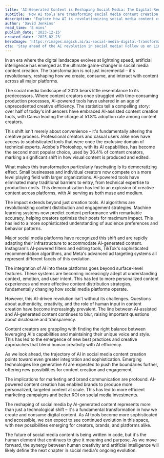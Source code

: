 ```yaml
---
title: 'AI-Generated Content is Reshaping Social Media: The Digital Renaissance of Content Creation'
subtitle: 'How AI tools are transforming social media content creation and engagement'
description: 'Explore how AI is revolutionizing social media content creation, with over 50% of influencers now using AI-assisted tools. Discover how this democratisation empowers smaller creators to compete with larger organizations and raises critical questions about authenticity.'
author: 'David Jenkins'
read_time: '8 mins'
publish_date: '2023-12-15'
created_date: '2025-02-23'
heroImage: 'https://images.magick.ai/ai-social-media-digital-transformation.jpg'
cta: 'Stay ahead of the AI revolution in social media! Follow us on LinkedIn for daily insights into how artificial intelligence is transforming digital content creation.'
---
```


In an era where the digital landscape evolves at lightning speed, artificial intelligence has emerged as the ultimate game-changer in social media content creation. The transformation is not just incremental – it's revolutionary, reshaping how we create, consume, and interact with content across all major platforms.

The social media landscape of 2023 bears little resemblance to its predecessors. Where content creators once struggled with time-consuming production processes, AI-powered tools have ushered in an age of unprecedented creative efficiency. The statistics tell a compelling story: over half of today's influencers have embraced AI-assisted content creation tools, with Canva leading the charge at 51.8% adoption rate among content creators.

This shift isn't merely about convenience – it's fundamentally altering the creative process. Professional creators and casual users alike now have access to sophisticated tools that were once the exclusive domain of technical experts. Adobe's Photoshop, with its AI capabilities, has become the second most popular choice, used by 36.4% of content creators, marking a significant shift in how visual content is produced and edited.

What makes this transformation particularly fascinating is its democratizing effect. Small businesses and individual creators now compete on a more level playing field with larger organizations. AI-powered tools have eliminated many traditional barriers to entry, from technical expertise to production costs. This democratization has led to an explosion of creative content across platforms, with AI serving as both muse and medium.

The impact extends beyond just creation tools. AI algorithms are revolutionizing content distribution and engagement strategies. Machine learning systems now predict content performance with remarkable accuracy, helping creators optimize their posts for maximum impact. This has led to a more sophisticated understanding of audience preferences and behavior patterns.

Major social media platforms have recognized this shift and are rapidly adapting their infrastructure to accommodate AI-generated content. Instagram's AI-powered filters and editing tools, TikTok's sophisticated recommendation algorithms, and Meta's advanced ad targeting systems all represent different facets of this evolution.

The integration of AI into these platforms goes beyond surface-level features. These systems are becoming increasingly adept at understanding context, emotion, and user intent. This has led to more personalized content experiences and more effective content distribution strategies, fundamentally changing how social media platforms operate.

However, this AI-driven revolution isn't without its challenges. Questions about authenticity, creativity, and the role of human input in content creation have become increasingly prevalent. The line between AI-assisted and AI-generated content continues to blur, raising important questions about disclosure and transparency.

Content creators are grappling with finding the right balance between leveraging AI's capabilities and maintaining their unique voice and style. This has led to the emergence of new best practices and creative approaches that blend human creativity with AI efficiency.

As we look ahead, the trajectory of AI in social media content creation points toward even greater integration and sophistication. Emerging technologies like generative AI are expected to push the boundaries further, offering new possibilities for content creation and engagement.

The implications for marketing and brand communication are profound. AI-powered content creation has enabled brands to produce more personalized, targeted content at scale. This has led to more efficient marketing campaigns and better ROI on social media investments.

The reshaping of social media by AI-generated content represents more than just a technological shift – it's a fundamental transformation in how we create and consume digital content. As AI tools become more sophisticated and accessible, we can expect to see continued evolution in this space, with new possibilities emerging for creators, brands, and platforms alike.

The future of social media content is being written in code, but it's the human element that continues to give it meaning and purpose. As we move forward, the synergy between human creativity and artificial intelligence will likely define the next chapter in social media's ongoing evolution.